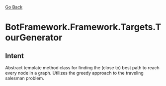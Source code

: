 [Go Back](../../../REFERENCE.md)

# BotFramework.Framework.Targets.TourGenerator

## Intent

Abstract template method class for finding the (close to) best path to reach every node in a graph. Utilizes the greedy approach to the traveling salesman problem.